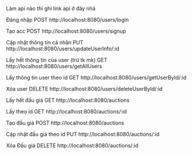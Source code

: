 Làm api nào thì ghi link api ở đây nhá

Đăng nhập
POST http://localhost:8080/users/login

Tạo acc
POST http://localhost:8080/users/signup

Cập nhật thông tin cá nhân
PUT http://localhost:8080/users/updateUserInfo/:id

Lấy hết thông tin của user (trừ tk mk)
GET http://localhost:8080/users/getAllUsers

Lấy thông tin user theo id
GET http://localhost:8080/users/getUserById/:id

Xóa user
DELETE http://localhost:8080/users/deleteUserById/:id

Lấy hết đấu giá
GET http://localhost:8080/auctions

Lấy theo id
GET http://localhost:8080/auctions/:id

Tạo đấu giá
POST http://localhost:8080/auctions

Cập nhật đấu giá theo id
PUT http://localhost:8080/auctions/:id

Xóa Đấu giá
DELETE http://localhost:8080/auctions/:id